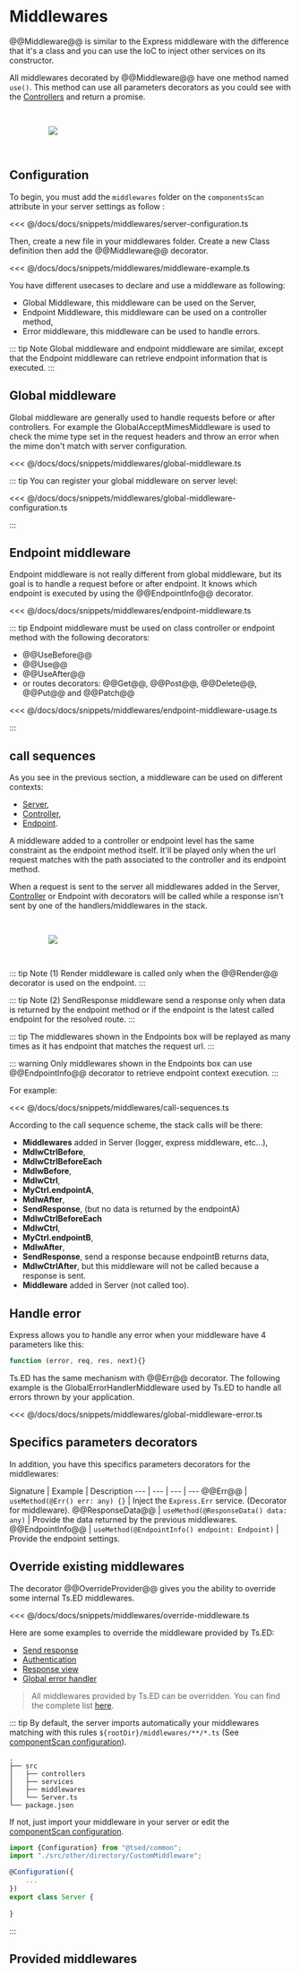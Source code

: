 # Middlewares

@@Middleware@@ is similar to the Express middleware with the difference that it's a class and you can use the IoC 
to inject other services on its constructor.

All middlewares decorated by @@Middleware@@ have one method named `use()`. 
This method can use all parameters decorators as you could see with the [Controllers](/docs/controllers.md) and return a promise.

<figure><img src="./../assets/middleware.svg" style="max-height: 300px; padding: 30px"></figure>


## Configuration

To begin, you must add the `middlewares` folder on the `componentsScan` attribute in your server settings as follow :

<<< @/docs/docs/snippets/middlewares/server-configuration.ts

Then, create a new file in your middlewares folder. Create a new Class definition then add the @@Middleware@@ decorator.

<<< @/docs/docs/snippets/middlewares/middleware-example.ts

You have different usecases to declare and use a middleware as following:

 * Global Middleware, this middleware can be used on the Server,
 * Endpoint Middleware, this middleware can be used on a controller method,
 * Error middleware, this middleware can be used to handle errors.
 
::: tip Note
Global middleware and endpoint middleware are similar, except that the Endpoint middleware 
can retrieve endpoint information that is executed. 
:::

## Global middleware 

Global middleware are generally used to handle requests before or after controllers. For example the GlobalAcceptMimesMiddleware
is used to check the mime type set in the request headers and throw an error when the mime don't match with server configuration.

<<< @/docs/docs/snippets/middlewares/global-middleware.ts

::: tip 
You can register your global middleware on server level:

<<< @/docs/docs/snippets/middlewares/global-middleware-configuration.ts

:::

## Endpoint middleware 

Endpoint middleware is not really different from global middleware, but its goal is to handle a request before or after endpoint.
It knows which endpoint is executed by using the @@EndpointInfo@@ decorator. 

<<< @/docs/docs/snippets/middlewares/endpoint-middleware.ts

::: tip
Endpoint middleware must be used on class controller or endpoint method with the following decorators:

- @@UseBefore@@
- @@Use@@
- @@UseAfter@@
- or routes decorators: @@Get@@, @@Post@@, @@Delete@@, @@Put@@ and @@Patch@@

<<< @/docs/docs/snippets/middlewares/endpoint-middleware-usage.ts

:::

## call sequences

As you see in the previous section, a middleware can be used on different contexts:

- [Server](/getting-started.md),
- [Controller](/docs/controllers.md),
- [Endpoint](/docs/controllers.md).

A middleware added to a controller or endpoint level has the same constraint as the endpoint method itself. 
It'll be played only when the url request matches with the path associated to the controller and its endpoint method.

When a request is sent to the server all middlewares added in the Server, [Controller](/docs/controllers.md) or Endpoint with decorators
 will be called while a response isn't sent by one of the handlers/middlewares in the stack.

<figure><img src="./../assets/middleware-in-sequence.svg" style="max-width:400px; padding:30px"></figure>

::: tip Note (1) 
Render middleware is called only when the @@Render@@ decorator is used on the endpoint.
:::

::: tip Note (2) 
SendResponse middleware send a response only when data is returned by the endpoint method or if the endpoint is the latest called endpoint for the resolved route. 
:::

::: tip
The middlewares shown in the Endpoints box will be replayed as many times as it has endpoint that matches 
the request url.
:::

::: warning
Only middlewares shown in the Endpoints box can use @@EndpointInfo@@ decorator to retrieve endpoint context execution.
:::

For example:

<<< @/docs/docs/snippets/middlewares/call-sequences.ts

According to the call sequence scheme, the stack calls will be there:

- **Middlewares** added in Server (logger, express middleware, etc...),
- **MdlwCtrlBefore**,
- **MdlwCtrlBeforeEach**
- **MdlwBefore**,
- **MdlwCtrl**,
- **MyCtrl.endpointA**,
- **MdlwAfter**,
- **SendResponse**, (but no data is returned by the endpointA)
- **MdlwCtrlBeforeEach**
- **MdlwCtrl**,
- **MyCtrl.endpointB**,
- **MdlwAfter**,
- **SendResponse**, send a response because endpointB returns data,
- **MdlwCtrlAfter**, but this middleware will not be called because a response is sent.
- **Middleware** added in Server (not called too).

## Handle error

Express allows you to handle any error when your middleware have 4 parameters like this:

```javascript
function (error, req, res, next){}
```
Ts.ED has the same mechanism with @@Err@@ decorator. The following example is the GlobalErrorHandlerMiddleware
used by Ts.ED to handle all errors thrown by your application.


<<< @/docs/docs/snippets/middlewares/global-middleware-error.ts


## Specifics parameters decorators

In addition, you have this specifics parameters decorators for the middlewares:

Signature | Example | Description
--- | --- | --- | ---
@@Err@@ | `useMethod(@Err() err: any) {}` | Inject the `Express.Err` service. (Decorator for middleware).
@@ResponseData@@ | `useMethod(@ResponseData() data: any)` | Provide the data returned by the previous middlewares.
@@EndpointInfo@@ | `useMethod(@EndpointInfo() endpoint: Endpoint)` | Provide the endpoint settings.

## Override existing middlewares

The decorator @@OverrideProvider@@ gives you the ability to override some internal Ts.ED middlewares.

<<< @/docs/docs/snippets/middlewares/override-middleware.ts

Here are some examples to override the middleware provided by Ts.ED:

* [Send response](/docs/middlewares/override/send-response.md)
* [Authentication](/docs/middlewares/override/authentication.md)
* [Response view](/docs/middlewares/override/response-view.md)
* [Global error handler](/docs/middlewares/override/global-error-handler.md)

> All middlewares provided by Ts.ED can be overridden. You can find the complete list [here](/api.md).

::: tip
By default, the server imports automatically your middlewares matching with this rules `${rootDir}/middlewares/**/*.ts` (See [componentScan configuration](/configuration.md)).

```
.
├── src
│   ├── controllers
│   ├── services
│   ├── middlewares
│   └── Server.ts
└── package.json
```

If not, just import your middleware in your server or edit the [componentScan configuration](/configuration.md).

```typescript
import {Configuration} from "@tsed/common";
import "./src/other/directory/CustomMiddleware";

@Configuration({
    ...
})
export class Server {
 
}
```
:::

## Provided middlewares

<ApiList query="symbolType === 'class' && status.indexOf('middleware') > -1" />
